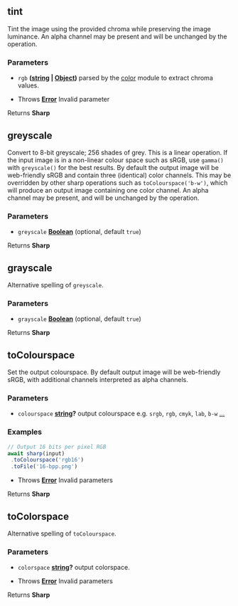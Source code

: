 <!-- Generated by documentation.js. Update this documentation by updating the source code. -->

## tint

Tint the image using the provided chroma while preserving the image luminance.
An alpha channel may be present and will be unchanged by the operation.

### Parameters

-   `rgb` **([string][1] \| [Object][2])** parsed by the [color][3] module to extract chroma values.


-   Throws **[Error][4]** Invalid parameter

Returns **Sharp** 

## greyscale

Convert to 8-bit greyscale; 256 shades of grey.
This is a linear operation. If the input image is in a non-linear colour space such as sRGB, use `gamma()` with `greyscale()` for the best results.
By default the output image will be web-friendly sRGB and contain three (identical) color channels.
This may be overridden by other sharp operations such as `toColourspace('b-w')`,
which will produce an output image containing one color channel.
An alpha channel may be present, and will be unchanged by the operation.

### Parameters

-   `greyscale` **[Boolean][5]**  (optional, default `true`)

Returns **Sharp** 

## grayscale

Alternative spelling of `greyscale`.

### Parameters

-   `grayscale` **[Boolean][5]**  (optional, default `true`)

Returns **Sharp** 

## toColourspace

Set the output colourspace.
By default output image will be web-friendly sRGB, with additional channels interpreted as alpha channels.

### Parameters

-   `colourspace` **[string][1]?** output colourspace e.g. `srgb`, `rgb`, `cmyk`, `lab`, `b-w` [...][6]

### Examples

```javascript
// Output 16 bits per pixel RGB
await sharp(input)
 .toColourspace('rgb16')
 .toFile('16-bpp.png')
```

-   Throws **[Error][4]** Invalid parameters

Returns **Sharp** 

## toColorspace

Alternative spelling of `toColourspace`.

### Parameters

-   `colorspace` **[string][1]?** output colorspace.


-   Throws **[Error][4]** Invalid parameters

Returns **Sharp** 

[1]: https://developer.mozilla.org/docs/Web/JavaScript/Reference/Global_Objects/String

[2]: https://developer.mozilla.org/docs/Web/JavaScript/Reference/Global_Objects/Object

[3]: https://www.npmjs.org/package/color

[4]: https://developer.mozilla.org/docs/Web/JavaScript/Reference/Global_Objects/Error

[5]: https://developer.mozilla.org/docs/Web/JavaScript/Reference/Global_Objects/Boolean

[6]: https://github.com/libvips/libvips/blob/master/libvips/iofuncs/enumtypes.c#L568
